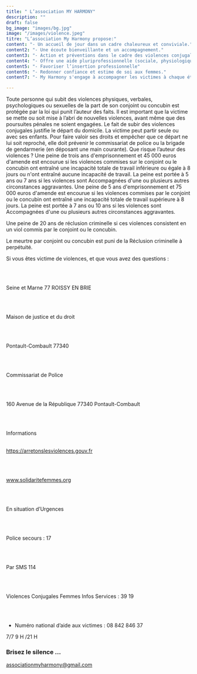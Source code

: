 ```yaml
---
title: " L’association MY HARMONY"
description: ""
draft: false
bg_image: "images/bg.jpg"
image: "/images/violence.jpeg"
titre: "L’association My Harmony propose:"
content: "- Un accueil de jour dans un cadre chaleureux et conviviale."
content2: "- Une écoute bienveillante et un accompagnement."
content3: "- Action et préventions dans le cadre des violences conjugales."
content4: "- Offre une aide pluriprofessionnelle (sociale, physiologique et juridiques)"
content5: "- Favoriser l’insertion professionnelle"
content6: "- Redonner confiance et estime de soi aux femmes."
content7: "- My Harmony s'engage à accompagner les victimes à chaque étape de leur reconstruction jusqu’au regain d’autonomie."

---
```

Toute personne qui subit des violences physiques, verbales, psychologiques ou sexuelles de la part de son conjoint ou concubin est protégée par la loi qui punit l’auteur des faits.
Il est important que la victime se mette ou soit mise à l’abri de nouvelles violences, avant même que des poursuites pénales ne soient engagées.
Le fait de subir des violences conjugales justifie le départ du domicile.
La victime peut partir seule ou avec ses enfants.
 Pour faire valoir ses droits et empêcher que ce départ ne lui soit reproché, elle doit prévenir le commissariat de police ou la brigade de gendarmerie (en déposant une main courante).
Que risque l’auteur des violences ?
  Une peine de trois ans d'emprisonnement et 45 000 euros d'amende est encourue si les violences commises sur le conjoint ou le concubin ont entraîné une incapacité totale de travail inférieure ou égale à 8 jours ou n'ont entraîné aucune incapacité de travail.
La peine est portée à 5 ans ou 7 ans si les violences sont
 Accompagnées d'une ou plusieurs autres circonstances aggravantes.
 Une peine de 5 ans d'emprisonnement et 75 000 euros d'amende est encourue si les violences commises par le conjoint ou le concubin ont entraîné une incapacité totale de travail supérieure à 8 jours.
La peine est portée à 7 ans ou 10 ans si les violences sont Accompagnées d'une ou plusieurs autres circonstances aggravantes.

Une peine de 20 ans de réclusion criminelle si ces violences consistent en un viol commis par le conjoint ou le concubin.

Le meurtre par conjoint ou concubin est puni de la
 Réclusion criminelle à perpétuité.

Si vous êtes victime de violences, et que vous avez des questions :

</br>
</br>

Seine et Marne 77  ROISSY EN BRIE

</br>
</br>

Maison de justice et du droit

</br>
</br>

Pontault-Combault 77340

</br>
</br>

Commissariat de Police

</br>
</br>

160 Avenue de la République 77340 Pontault-Combault

</br>
</br>

Informations
</br>
</br>


https://arretonslesviolences.gouv.fr

</br>
</br>

www.solidaritefemmes.org

</br>
</br>

En situation d’Urgences

</br>
</br>

Police secours : 17

</br>
</br>

Par SMS 114

</br>
</br>

Violences Conjugales Femmes Infos Services : 39 19

</br>
</br>

* Numéro national d’aide aux victimes : 08 842 846 37        

7/7 9 H /21 H


### Brisez le silence ...

associationmyharmony@gmail.com
